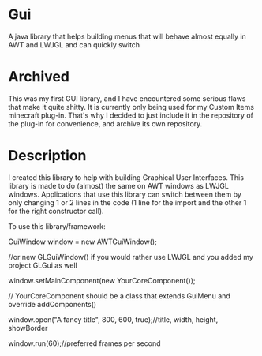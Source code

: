 # Gui
A java library that helps building menus that will behave almost equally in AWT and LWJGL and can quickly switch

# Archived
This was my first GUI library, and I have encountered some serious flaws that make it quite shitty. It is currently only being used for my Custom
Items minecraft plug-in. That's why I decided to just include it in the repository of the plug-in for convenience, and archive its own repository.

# Description
I created this library to help with building Graphical User Interfaces. This library is made to do (almost) the same on AWT windows as LWJGL windows.
Applications that use this library can switch between them by only changing 1 or 2 lines in the code (1 line for the import and the other 1 for the right constructor call).

To use this library/framework:

GuiWindow window = new AWTGuiWindow();

//or new GLGuiWindow() if you would rather use LWJGL and you added my project GLGui as well

window.setMainComponent(new YourCoreComponent());

// YourCoreComponent should be a class that extends GuiMenu and override addComponents()

window.open("A fancy title", 800, 600, true);//title, width, height, showBorder

window.run(60);//preferred frames per second
